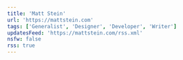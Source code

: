 ```yaml
---
title: 'Matt Stein'
url: 'https://mattstein.com'
tags: ['Generalist', 'Designer', 'Developer', 'Writer']
updatesFeed: 'https://mattstein.com/rss.xml'
nsfw: false
rss: true
---
```

